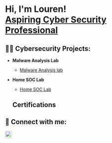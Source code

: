<h1>Hi, I'm Louren! <br/><a href="www.linkedin.com/in/lourensious-lukito">Aspiring Cyber Security Professional</a>

<h2>👨‍💻 Cybersecurity Projects:</h2>

- <b>Malware Analysis Lab</b>
  - [Malware Analysis lab](https://github.com/joshmadakor1/Algorithms-Practice)
- <b>Home SOC Lab</b>
  - [Home SOC Lab](https://github.com/joshmadakor1/4chan-Image-Analysis-Middleware-C964) <b></b>

 
  <h2> Certifications</h2>
    



<h2> 🤳 Connect with me:</h2>


[<img align="left" alt="JoshMadakor | LinkedIn" width="22px" src="https://cdn.jsdelivr.net/npm/simple-icons@v3/icons/linkedin.svg" />][linkedin]


[linkedin]: www.linkedin.com/in/lourensious-lukito
